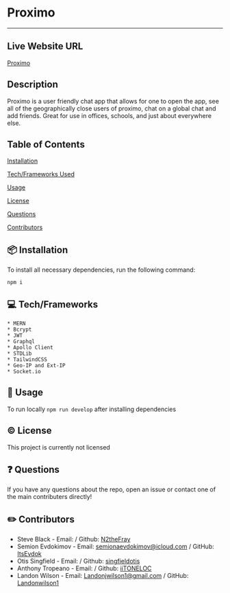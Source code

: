 
# Proximo
---
## Live Website URL

[Proximo](https://blooming-wildwood-24520.herokuapp.com)

## Description

Proximo is a user friendly chat app that allows for one to open the app, see all of the geographically close users of proximo, chat on a global chat and add friends. Great for use in offices, schools, and just about everywhere else. 

## Table of Contents

[Installation](#package-installation)

[Tech/Frameworks Used](#computer-tech/frameworks)

[Usage](#thought_balloon-usage)

[License](#copyright-license)

[Questions](#question-questions)

[Contributors](#pencil2-contributors)

## :package: Installation

To install all necessary dependencies, run the following command:

    npm i

## :computer: Tech/Frameworks
    * MERN 
    * Bcrypt
    * JWT
    * Graphql
    * Apollo Client 
    * STDLib
    * TailwindCSS
    * Geo-IP and Ext-IP
    * Socket.io
    
## :thought_balloon: Usage

To run locally ```npm run develop``` after installing dependencies


## :copyright: License

This project is currently not licensed

## :question: Questions

If you have any questions about the repo, open an issue or contact one of the main contributers directly!

## :pencil2: Contributors
- Steve Black - Email: / Github: [N2theFray](https://github.com/N2theFray)
- Semion Evdokimov - Email: semionaevdokimov@icloud.com / GitHub: [ItsEvdok](https://github.com/ItsEvdok)
- Otis Singfield - Email: / Github: [singfieldotis](https://github.com/singfieldotis)
- Anthony Tropeano - Email: / Github: [iiTONELOC](https://github.com/iiTONELOC)
- Landon Wilson - Email: Landonjwilson1@gmail.com / GitHub: [Landonwilson1](https://github.com/Landonwilson1)





